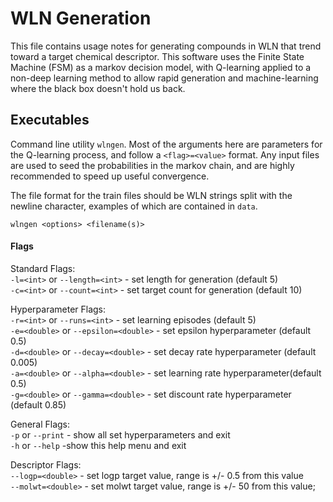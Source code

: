 # WLN Generation 

This file contains usage notes for generating compounds in WLN that trend toward a target chemical descriptor. This software uses the Finite State Machine (FSM) as a markov decision model, with Q-learning applied to a non-deep learning method to allow rapid generation and machine-learning where the black box doesn't hold us back.


## Executables

Command line utility `wlngen`. Most of the arguments here are parameters for the Q-learning process, and follow a `<flag>=<value>` format. Any input files are used to seed the probabilities in the markov chain, and are highly recommended to speed up useful convergence. 

The file format for the train files should be WLN strings split with the newline character, examples of which are contained in `data`. 

```
wlngen <options> <filename(s)>
```

#### Flags 

Standard Flags: <br>
`-l=<int>` or `--length=<int>` - set length for generation (default 5) <br>
`-c=<int>` or `--count=<int>` - set target count for generation  (default 10) <br>

Hyperparameter Flags: <br>
`-r=<int>` or `--runs=<int>` - set learning episodes (default 5)<br>
`-e=<double>` or `--epsilon=<double>` - set epsilon hyperparameter (default 0.5) <br>
`-d=<double>` or `--decay=<double>` - set decay rate hyperparameter (default 0.005) <br>
`-a=<double>` or `--alpha=<double>` - set learning rate hyperparameter(default 0.5) <br>
`-g=<double>` or `--gamma=<double>` - set discount rate hyperparameter (default 0.85) <br>
 
General Flags: <br>
`-p` or `--print` - show all set hyperparameters and exit <br>
`-h` or `--help` -show this help menu and exit <br>
  

Descriptor Flags: <br>
`--logp=<double>` - set logp  target value, range is +/- 0.5 from this value<br>
`--molwt=<double>` - set molwt target value, range is +/- 50  from this value;
  
